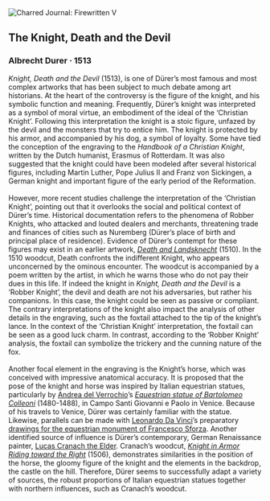 <div class="artwork-of-the-day">
  <div class="container">
    <div class="img-wrapper">
      <img
        src="https://uploads3.wikiart.org/images/albrecht-durer/the-knight-death-and-the-devil-1513.jpg!Large.jpg"
        alt="Charred Journal: Firewritten V" />
    </div>
    <div class="artwork-detail">
      <div class="artwork-origin"> 
        <h2 class="artwork-name">The Knight, Death and the Devil</h2>
        <h3 class="artist">
          Albrecht Durer
                    ·  1513
        </h3>
      </div>
      <p class="description">
        <span class="artwork-description-text ng-binding" ng-bind-html="viewModel.ArtworkOfTheDay.Description | unsafe"><i>Knight, Death and the Devil</i> (1513), is one of Dürer’s most famous and most complex artworks that has been subject to much debate among art historians. At the heart of the controversy is the figure of the knight, and his symbolic function and meaning. Frequently, Dürer’s knight was interpreted as a symbol of moral virtue, an embodiment of the ideal of the ‘Christian Knight’. Following this interpretation the knight is a stoic figure, unfazed by the devil and the monsters that try to entice him. The knight is protected by his armor, and accompanied by his dog, a symbol of loyalty. Some have tied the conception of the engraving to the <i>Handbook of a Christian Knight</i>, written by the Dutch humanist, Erasmus of Rotterdam. It was also suggested that the knight could have been modeled after several historical figures, including Martin Luther, Pope Julius II and Franz von Sickingen, a German knight and important figure of the early period of the Reformation.<br><br>However, more recent studies challenge the interpretation of the ‘Christian Knight’, pointing out that it overlooks the social and political context of Dürer’s time. Historical documentation refers to the phenomena of Robber Knights, who attacked and louted dealers and merchants, threatening trade and finances of cities such as Nuremberg (Dürer’s place of birth and principal place of residence). Evidence of Dürer’s contempt for these figures may exist in an earlier artwork, <a target="_blank" href="https://www.wikiart.org/en/albrecht-durer/death-and-the-landsknecht-1510"><i>Death and Landsknecht</i></a> (1510). In the 1510 woodcut, Death confronts the indifferent Knight, who appears unconcerned by the ominous encounter. The woodcut is accompanied by a poem written by the artist, in which he warns those who do not pay their dues in this life. If indeed the knight in <i>Knight, Death and the Devil</i> is a ‘Robber Knight’, the devil and death are not his adversaries, but rather his companions. In this case, the knight could be seen as passive or compliant. The contrary interpretations of the knight also impact the analysis of other details in the engraving, such as the foxtail attached to the tip of the knight’s lance. In the context of the ‘Christian Knight’ interpretation, the foxtail can be seen as a good luck charm. In contrast, according to the ‘Robber Knight’ analysis, the foxtail can symbolize the trickery and the cunning nature of the fox.   <br><br>Another focal element in the engraving is the Knight’s horse, which was conceived with impressive anatomical accuracy. It is proposed that the pose of the knight and horse was inspired by Italian equestrian statues, particularly by <a target="_blank" href="https://www.wikiart.org/en/andrea-del-verrochio">Andrea del Verrochio</a>’s <a target="_blank" href="https://www.wikiart.org/en/andrea-del-verrochio/equestrian-statue-of-bartolomeo-colleoni"><i>Equestrian statue of Bartolomeo Colleoni</i></a> (1480-1488), in Campo Santi Giovanni e Paolo in Venice. Because of his travels to Venice, Dürer was certainly familiar with the statue. Likewise, parallels can be made with <a target="_blank" href="https://www.wikiart.org/en/leonardo-da-vinci">Leonardo Da Vinci</a>’s preparatory <a target="_blank" href="https://www.wikiart.org/en/leonardo-da-vinci/study-for-the-sforza-monument-1489">drawings for the equestrian monument of Francesco Sforza</a>. Another identified source of influence is Dürer’s contemporary, German Renaissance painter, <a target="_blank" href="https://www.wikiart.org/en/lucas-cranach-the-elder">Lucas Cranach the Elder</a>. Cranach’s woodcut, <a target="_blank" href="https://www.wikiart.org/en/lucas-cranach-the-elder/knight-in-armor-riding-toward-the-right-1506"><i>Knight in Armor Riding toward the Right</i></a> (1506), demonstrates similarities in the position of the horse, the gloomy figure of the knight and the elements in the backdrop, the castle on the hill. Therefore, Dürer seems to successfully adapt a variety of sources, the robust proportions of Italian equestrian statues together with northern influences, such as Cranach’s woodcut.</span>
                        <div class="text-shadow-container" ng-show="showShadow" style=""></div>
      </p>
    </div>
  </div>

</div>
